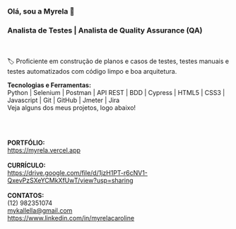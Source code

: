 ### Olá, sou a Myrela 👋
### Analista de Testes | Analista de Quality Assurance (QA)
<br><br>
🏷️ Proficiente em construção de planos e casos de testes, testes manuais e testes automatizados com código limpo e boa arquitetura.

<strong>Tecnologias e Ferramentas:</strong> <br>
Python | Selenium | Postman | API REST | BDD | Cypress | HTML5 | CSS3 | Javascript | Git | GitHub | Jmeter | Jira <br>
Veja alguns dos meus projetos, logo abaixo!

<br><br>

<strong>PORTFÓLIO: </strong>
<br>
https://myrela.vercel.app
<br><br>
<strong>CURRÍCULO: </strong>
<br>
https://drive.google.com/file/d/1jzH1PT-r6cNV1-QxevPzSXeYCMkXfUwT/view?usp=sharing
<br><br>
<strong>CONTATOS:</strong> 
<br>
(12) 982351074
<br>
mykallella@gmail.com
<br>
https://www.linkedin.com/in/myrelacaroline




